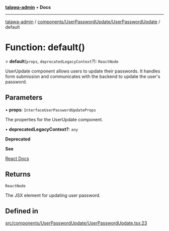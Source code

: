[**talawa-admin**](../../../../README.md) • **Docs**

***

[talawa-admin](../../../../modules.md) / [components/UserPasswordUpdate/UserPasswordUpdate](../README.md) / default

# Function: default()

\> **default**(`props`, `deprecatedLegacyContext`?): `ReactNode`

UserUpdate component allows users to update their passwords.
It handles form submission and communicates with the backend to update the user's password.

## Parameters

• **props**: `InterfaceUserPasswordUpdateProps`

The properties for the UserUpdate component.

• **deprecatedLegacyContext?**: `any`

**Deprecated**

**See**

[React Docs](https://legacy.reactjs.org/docs/legacy-context.html#referencing-context-in-lifecycle-methods)

## Returns

`ReactNode`

The JSX element for updating user password.

## Defined in

[src/components/UserPasswordUpdate/UserPasswordUpdate.tsx:23](https://github.com/PalisadoesFoundation/talawa-admin/blob/7a991b3aa824070bd53d6367f1ce7f072321af88/src/components/UserPasswordUpdate/UserPasswordUpdate.tsx#L23)
